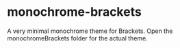 # monochrome-brackets
A very minimal monochrome theme for Brackets. Open the monochromeBrackets folder for the actual theme.
